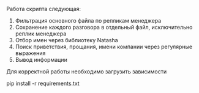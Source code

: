 Работа скрипта следующая:

1. Фильтрация основного файла по репликам менеджера
2. Сохранение каждого разговора в отдельный файл, исключительно реплик менеджера
3. Отбор имен через библиотеку Natasha
4. Поиск приветствия, прощания, имени компании через регулярные выражения
5. Вывод информации

Для корректной работы необходимо загрузить зависимости

pip install -r requirements.txt